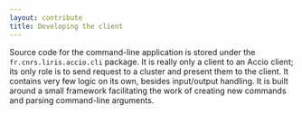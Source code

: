 ```yaml
---
layout: contribute
title: Developing the client
---
```


Source code for the command-line application is stored under the `fr.cnrs.liris.accio.cli` package.
It is really only a client to an Accio client; its only role is to send request to a cluster and present them to the client.
It contains very few logic on its own, besides input/output handling.
It is built around a small framework facilitating the work of creating new commands and parsing command-line arguments.
